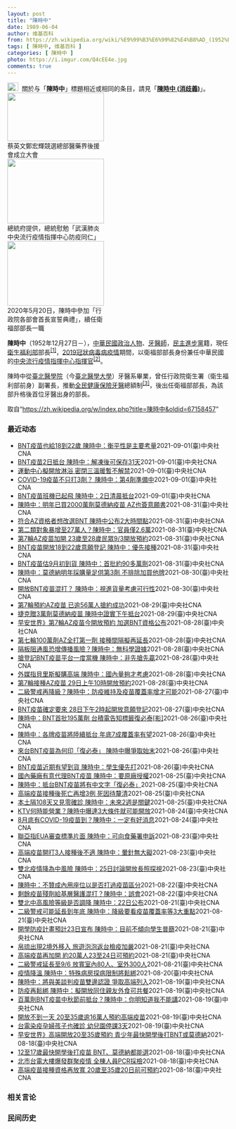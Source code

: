 ```yaml
---
layout: post
title: "陳時中"
date: 1989-06-04
author: 维基百科
from: https://zh.wikipedia.org/wiki/%E9%99%B3%E6%99%82%E4%B8%AD_(1952%E5%B9%B4)
tags: [ 陳時中, 维基百科 ]
categories: [ 陳時中 ]
photo: https://i.imgur.com/Q4cEE4e.jpg
comments: true
---
```

<div class="mw-parser-output"><div id="noteTA-54dafe5e" class="noteTA"><div class="noteTA-group"><div data-noteta-group-source="module" data-noteta-group="Medicine"></div></div></div>
<div role="note" class="hatnote navigation-not-searchable"><a href="/wiki/Wikipedia:%E6%B6%88%E6%AD%A7%E4%B9%89" title="Wikipedia:消歧义"><img alt="Disambig gray.svg" src="//upload.wikimedia.org/wikipedia/commons/thumb/5/5f/Disambig_gray.svg/25px-Disambig_gray.svg.png" decoding="async" width="25" height="19" srcset="//upload.wikimedia.org/wikipedia/commons/thumb/5/5f/Disambig_gray.svg/38px-Disambig_gray.svg.png 1.5x, //upload.wikimedia.org/wikipedia/commons/thumb/5/5f/Disambig_gray.svg/50px-Disambig_gray.svg.png 2x" data-file-width="220" data-file-height="168"></a><style data-mw-deduplicate="TemplateStyles:r67269465">.mw-parser-output .ifmobile>.mobile:nth-child(2n){display:none}</style><span class="ifmobile"><span class="nomobile">&nbsp;&nbsp;</span><span class="mobile"></span></span>關於与「<b>陳時中</b>」標題相近或相同的条目，請見「<b><a href="/wiki/%E9%99%B3%E6%99%82%E4%B8%AD_(%E6%B6%88%E6%AD%A7%E7%BE%A9)" class="mw-disambig" title="陳時中 (消歧義)">陳時中 (消歧義)</a></b>」。</div>

<div class="thumb tright"><div class="thumbinner" style="width:222px;"><a href="/wiki/File:%E9%84%AD%E5%AE%8F%E8%BC%9D%E8%88%87%E9%86%AB%E6%94%BF%E4%BA%BA%E5%A3%AB%E5%90%88%E7%85%A7.jpg" class="image"><img alt="" src="//upload.wikimedia.org/wikipedia/commons/thumb/e/e0/%E9%84%AD%E5%AE%8F%E8%BC%9D%E8%88%87%E9%86%AB%E6%94%BF%E4%BA%BA%E5%A3%AB%E5%90%88%E7%85%A7.jpg/220px-%E9%84%AD%E5%AE%8F%E8%BC%9D%E8%88%87%E9%86%AB%E6%94%BF%E4%BA%BA%E5%A3%AB%E5%90%88%E7%85%A7.jpg" decoding="async" width="220" height="110" class="thumbimage" srcset="//upload.wikimedia.org/wikipedia/commons/thumb/e/e0/%E9%84%AD%E5%AE%8F%E8%BC%9D%E8%88%87%E9%86%AB%E6%94%BF%E4%BA%BA%E5%A3%AB%E5%90%88%E7%85%A7.jpg/330px-%E9%84%AD%E5%AE%8F%E8%BC%9D%E8%88%87%E9%86%AB%E6%94%BF%E4%BA%BA%E5%A3%AB%E5%90%88%E7%85%A7.jpg 1.5x, //upload.wikimedia.org/wikipedia/commons/thumb/e/e0/%E9%84%AD%E5%AE%8F%E8%BC%9D%E8%88%87%E9%86%AB%E6%94%BF%E4%BA%BA%E5%A3%AB%E5%90%88%E7%85%A7.jpg/440px-%E9%84%AD%E5%AE%8F%E8%BC%9D%E8%88%87%E9%86%AB%E6%94%BF%E4%BA%BA%E5%A3%AB%E5%90%88%E7%85%A7.jpg 2x" data-file-width="4160" data-file-height="2080"></a>  <div class="thumbcaption"><div class="magnify"><a href="/wiki/File:%E9%84%AD%E5%AE%8F%E8%BC%9D%E8%88%87%E9%86%AB%E6%94%BF%E4%BA%BA%E5%A3%AB%E5%90%88%E7%85%A7.jpg" class="internal" title="放大"></a></div>蔡英文鄭宏輝競選總部醫藥界後援會成立大會</div></div></div>
<div class="thumb tright"><div class="thumbinner" style="width:222px;"><a href="/wiki/File:02.07_%E7%B8%BD%E7%B5%B1%E6%85%B0%E5%8B%89%E3%80%8C%E5%9A%B4%E9%87%8D%E7%89%B9%E6%AE%8A%E5%82%B3%E6%9F%93%E6%80%A7%E8%82%BA%E7%82%8E%E4%B8%AD%E5%A4%AE%E6%B5%81%E8%A1%8C%E7%96%AB%E6%83%85%E6%8C%87%E6%8F%AE%E4%B8%AD%E5%BF%83%E9%98%B2%E7%96%AB%E5%90%8C%E4%BB%81%E3%80%8D_(49500116692).jpg" class="image"><img alt="" src="//upload.wikimedia.org/wikipedia/commons/thumb/9/95/02.07_%E7%B8%BD%E7%B5%B1%E6%85%B0%E5%8B%89%E3%80%8C%E5%9A%B4%E9%87%8D%E7%89%B9%E6%AE%8A%E5%82%B3%E6%9F%93%E6%80%A7%E8%82%BA%E7%82%8E%E4%B8%AD%E5%A4%AE%E6%B5%81%E8%A1%8C%E7%96%AB%E6%83%85%E6%8C%87%E6%8F%AE%E4%B8%AD%E5%BF%83%E9%98%B2%E7%96%AB%E5%90%8C%E4%BB%81%E3%80%8D_%2849500116692%29.jpg/220px-02.07_%E7%B8%BD%E7%B5%B1%E6%85%B0%E5%8B%89%E3%80%8C%E5%9A%B4%E9%87%8D%E7%89%B9%E6%AE%8A%E5%82%B3%E6%9F%93%E6%80%A7%E8%82%BA%E7%82%8E%E4%B8%AD%E5%A4%AE%E6%B5%81%E8%A1%8C%E7%96%AB%E6%83%85%E6%8C%87%E6%8F%AE%E4%B8%AD%E5%BF%83%E9%98%B2%E7%96%AB%E5%90%8C%E4%BB%81%E3%80%8D_%2849500116692%29.jpg" decoding="async" width="220" height="147" class="thumbimage" srcset="//upload.wikimedia.org/wikipedia/commons/thumb/9/95/02.07_%E7%B8%BD%E7%B5%B1%E6%85%B0%E5%8B%89%E3%80%8C%E5%9A%B4%E9%87%8D%E7%89%B9%E6%AE%8A%E5%82%B3%E6%9F%93%E6%80%A7%E8%82%BA%E7%82%8E%E4%B8%AD%E5%A4%AE%E6%B5%81%E8%A1%8C%E7%96%AB%E6%83%85%E6%8C%87%E6%8F%AE%E4%B8%AD%E5%BF%83%E9%98%B2%E7%96%AB%E5%90%8C%E4%BB%81%E3%80%8D_%2849500116692%29.jpg/330px-02.07_%E7%B8%BD%E7%B5%B1%E6%85%B0%E5%8B%89%E3%80%8C%E5%9A%B4%E9%87%8D%E7%89%B9%E6%AE%8A%E5%82%B3%E6%9F%93%E6%80%A7%E8%82%BA%E7%82%8E%E4%B8%AD%E5%A4%AE%E6%B5%81%E8%A1%8C%E7%96%AB%E6%83%85%E6%8C%87%E6%8F%AE%E4%B8%AD%E5%BF%83%E9%98%B2%E7%96%AB%E5%90%8C%E4%BB%81%E3%80%8D_%2849500116692%29.jpg 1.5x, //upload.wikimedia.org/wikipedia/commons/thumb/9/95/02.07_%E7%B8%BD%E7%B5%B1%E6%85%B0%E5%8B%89%E3%80%8C%E5%9A%B4%E9%87%8D%E7%89%B9%E6%AE%8A%E5%82%B3%E6%9F%93%E6%80%A7%E8%82%BA%E7%82%8E%E4%B8%AD%E5%A4%AE%E6%B5%81%E8%A1%8C%E7%96%AB%E6%83%85%E6%8C%87%E6%8F%AE%E4%B8%AD%E5%BF%83%E9%98%B2%E7%96%AB%E5%90%8C%E4%BB%81%E3%80%8D_%2849500116692%29.jpg/440px-02.07_%E7%B8%BD%E7%B5%B1%E6%85%B0%E5%8B%89%E3%80%8C%E5%9A%B4%E9%87%8D%E7%89%B9%E6%AE%8A%E5%82%B3%E6%9F%93%E6%80%A7%E8%82%BA%E7%82%8E%E4%B8%AD%E5%A4%AE%E6%B5%81%E8%A1%8C%E7%96%AB%E6%83%85%E6%8C%87%E6%8F%AE%E4%B8%AD%E5%BF%83%E9%98%B2%E7%96%AB%E5%90%8C%E4%BB%81%E3%80%8D_%2849500116692%29.jpg 2x" data-file-width="2048" data-file-height="1365"></a>  <div class="thumbcaption"><div class="magnify"><a href="/wiki/File:02.07_%E7%B8%BD%E7%B5%B1%E6%85%B0%E5%8B%89%E3%80%8C%E5%9A%B4%E9%87%8D%E7%89%B9%E6%AE%8A%E5%82%B3%E6%9F%93%E6%80%A7%E8%82%BA%E7%82%8E%E4%B8%AD%E5%A4%AE%E6%B5%81%E8%A1%8C%E7%96%AB%E6%83%85%E6%8C%87%E6%8F%AE%E4%B8%AD%E5%BF%83%E9%98%B2%E7%96%AB%E5%90%8C%E4%BB%81%E3%80%8D_(49500116692).jpg" class="internal" title="放大"></a></div>總統府提供，總統慰勉「武漢肺炎中央流行疫情指揮中心防疫同仁」</div></div></div>
<div class="thumb tright"><div class="thumbinner" style="width:222px;"><a href="/wiki/File:05.20_%E7%B8%BD%E7%B5%B1%E4%B8%BB%E6%8C%81%E3%80%8C%E8%A1%8C%E6%94%BF%E9%99%A2%E5%89%AF%E9%99%A2%E9%95%B7%E6%9A%A8%E5%90%84%E9%83%A8%E6%9C%83%E9%A6%96%E9%95%B7%E5%AE%A3%E8%AA%93%E5%85%B8%E7%A6%AE%E3%80%8D-%E9%99%B3%E6%99%82%E4%B8%AD.jpg" class="image"><img alt="" src="//upload.wikimedia.org/wikipedia/commons/thumb/a/aa/05.20_%E7%B8%BD%E7%B5%B1%E4%B8%BB%E6%8C%81%E3%80%8C%E8%A1%8C%E6%94%BF%E9%99%A2%E5%89%AF%E9%99%A2%E9%95%B7%E6%9A%A8%E5%90%84%E9%83%A8%E6%9C%83%E9%A6%96%E9%95%B7%E5%AE%A3%E8%AA%93%E5%85%B8%E7%A6%AE%E3%80%8D-%E9%99%B3%E6%99%82%E4%B8%AD.jpg/220px-05.20_%E7%B8%BD%E7%B5%B1%E4%B8%BB%E6%8C%81%E3%80%8C%E8%A1%8C%E6%94%BF%E9%99%A2%E5%89%AF%E9%99%A2%E9%95%B7%E6%9A%A8%E5%90%84%E9%83%A8%E6%9C%83%E9%A6%96%E9%95%B7%E5%AE%A3%E8%AA%93%E5%85%B8%E7%A6%AE%E3%80%8D-%E9%99%B3%E6%99%82%E4%B8%AD.jpg" decoding="async" width="220" height="147" class="thumbimage" srcset="//upload.wikimedia.org/wikipedia/commons/thumb/a/aa/05.20_%E7%B8%BD%E7%B5%B1%E4%B8%BB%E6%8C%81%E3%80%8C%E8%A1%8C%E6%94%BF%E9%99%A2%E5%89%AF%E9%99%A2%E9%95%B7%E6%9A%A8%E5%90%84%E9%83%A8%E6%9C%83%E9%A6%96%E9%95%B7%E5%AE%A3%E8%AA%93%E5%85%B8%E7%A6%AE%E3%80%8D-%E9%99%B3%E6%99%82%E4%B8%AD.jpg/330px-05.20_%E7%B8%BD%E7%B5%B1%E4%B8%BB%E6%8C%81%E3%80%8C%E8%A1%8C%E6%94%BF%E9%99%A2%E5%89%AF%E9%99%A2%E9%95%B7%E6%9A%A8%E5%90%84%E9%83%A8%E6%9C%83%E9%A6%96%E9%95%B7%E5%AE%A3%E8%AA%93%E5%85%B8%E7%A6%AE%E3%80%8D-%E9%99%B3%E6%99%82%E4%B8%AD.jpg 1.5x, //upload.wikimedia.org/wikipedia/commons/thumb/a/aa/05.20_%E7%B8%BD%E7%B5%B1%E4%B8%BB%E6%8C%81%E3%80%8C%E8%A1%8C%E6%94%BF%E9%99%A2%E5%89%AF%E9%99%A2%E9%95%B7%E6%9A%A8%E5%90%84%E9%83%A8%E6%9C%83%E9%A6%96%E9%95%B7%E5%AE%A3%E8%AA%93%E5%85%B8%E7%A6%AE%E3%80%8D-%E9%99%B3%E6%99%82%E4%B8%AD.jpg/440px-05.20_%E7%B8%BD%E7%B5%B1%E4%B8%BB%E6%8C%81%E3%80%8C%E8%A1%8C%E6%94%BF%E9%99%A2%E5%89%AF%E9%99%A2%E9%95%B7%E6%9A%A8%E5%90%84%E9%83%A8%E6%9C%83%E9%A6%96%E9%95%B7%E5%AE%A3%E8%AA%93%E5%85%B8%E7%A6%AE%E3%80%8D-%E9%99%B3%E6%99%82%E4%B8%AD.jpg 2x" data-file-width="2508" data-file-height="1672"></a>  <div class="thumbcaption"><div class="magnify"><a href="/wiki/File:05.20_%E7%B8%BD%E7%B5%B1%E4%B8%BB%E6%8C%81%E3%80%8C%E8%A1%8C%E6%94%BF%E9%99%A2%E5%89%AF%E9%99%A2%E9%95%B7%E6%9A%A8%E5%90%84%E9%83%A8%E6%9C%83%E9%A6%96%E9%95%B7%E5%AE%A3%E8%AA%93%E5%85%B8%E7%A6%AE%E3%80%8D-%E9%99%B3%E6%99%82%E4%B8%AD.jpg" class="internal" title="放大"></a></div>2020年5月20日，陳時中參加「行政院各部會首長宣誓典禮」，續任衛福部部長一職</div></div></div>
<p><b>陳時中</b>（1952年12月27日<span class="useeditintro" title="Template:BLP editintro">－</span>），<a href="/wiki/%E4%B8%AD%E8%8F%AF%E6%B0%91%E5%9C%8B" title="中華民國">中華民國</a><a href="/wiki/%E6%94%BF%E6%B2%BB%E4%BA%BA%E7%89%A9" title="政治人物">政治人物</a>、<a href="/wiki/%E7%89%99%E9%86%AB%E5%B8%AB" class="mw-redirect" title="牙醫師">牙醫師</a>，<a href="/wiki/%E6%B0%91%E4%B8%BB%E9%80%B2%E6%AD%A5%E9%BB%A8" title="民主進步黨">民主進步黨</a>籍，現任<a href="/wiki/%E4%B8%AD%E8%8F%AF%E6%B0%91%E5%9C%8B%E8%A1%9B%E7%94%9F%E7%A6%8F%E5%88%A9%E9%83%A8" title="中華民國衛生福利部">衛生福利部</a>部長<sup id="cite_ref-1" class="reference"><a href="#cite_note-1">[1]</a></sup>，<a href="/wiki/2019%E5%86%A0%E7%8B%80%E7%97%85%E6%AF%92%E7%97%85%E8%87%BA%E7%81%A3%E7%96%AB%E6%83%85" title="2019冠狀病毒病臺灣疫情">2019冠狀病毒病疫情</a>期間，以衛福部部長身份兼任中華民國的<a href="/wiki/%E5%9C%8B%E5%AE%B6%E8%A1%9B%E7%94%9F%E6%8C%87%E6%8F%AE%E4%B8%AD%E5%BF%83%E4%B8%AD%E5%A4%AE%E6%B5%81%E8%A1%8C%E7%96%AB%E6%83%85%E6%8C%87%E6%8F%AE%E4%B8%AD%E5%BF%83" title="國家衛生指揮中心中央流行疫情指揮中心">中央流行疫情指揮中心</a><a href="/wiki/%E6%8C%87%E6%8F%AE%E5%AE%98" title="指揮官">指揮官</a><sup id="cite_ref-2" class="reference"><a href="#cite_note-2">[2]</a></sup>。
</p><p>陳時中從<a href="/wiki/%E8%87%BA%E5%8C%97%E9%86%AB%E5%AD%B8%E9%99%A2" class="mw-redirect" title="臺北醫學院">臺北醫學院</a>（今<a href="/wiki/%E8%87%BA%E5%8C%97%E9%86%AB%E5%AD%B8%E5%A4%A7%E5%AD%B8" title="臺北醫學大學">臺北醫學大學</a>）牙醫系畢業，曾任行政院衛生署（衛生福利部前身）副署長，推動<a href="/wiki/%E5%85%A8%E6%B0%91%E5%81%A5%E5%BA%B7%E4%BF%9D%E9%9A%AA" title="全民健康保險">全民健康保險</a><a href="/wiki/%E7%89%99%E9%86%AB" title="牙醫">牙醫</a>總額制<sup id="cite_ref-3" class="reference"><a href="#cite_note-3">[3]</a></sup>，後出任衛福部部長，為該部升格後首位牙醫出身的部長。
</p>
</div><noscript><img src="//zh.wikipedia.org/wiki/Special:CentralAutoLogin/start?type=1x1" alt="" title="" width="1" height="1" style="border: none; position: absolute;"></noscript>
<div class="printfooter">取自“<a dir="ltr" href="https://zh.wikipedia.org/w/index.php?title=陳時中&amp;oldid=67158457">https://zh.wikipedia.org/w/index.php?title=陳時中&amp;oldid=67158457</a>”</div><div id="recent-news"><h3>最近动态</h3><ul><li><a href="https://nodebe4.github.io/waimei/2021-09-01/BNT%E7%96%AB%E8%8B%97%E4%B9%9F%E7%B5%A618%E5%88%B022%E6%AD%B2-%E9%99%B3%E6%99%82%E4%B8%AD-%E8%A1%A1%E5%B9%B3%E6%80%A7%E6%98%AF%E4%B8%BB%E8%A6%81%E8%80%83%E9%87%8F" title="BNT疫苗也給18到22歲 陳時中：衡平性是主要考量—— （中央社記者張茗喧、江慧珺台北1日電）BNT疫苗抵台後，除12到17歲學生族群，指揮中心也將優先開放18到22歲接種，引來不滿。指揮官陳...">BNT疫苗也給18到22歲 陳時中：衡平性是主要考量</a><time>2021-09-01</time><a class="tag">(臺)中央社CNA</a></li>
<li><a href="https://nodebe4.github.io/waimei/2021-09-01/BNT%E7%96%AB%E8%8B%972%E6%97%A5%E6%8A%B5%E5%8F%B0-%E9%99%B3%E6%99%82%E4%B8%AD-%E8%A7%A3%E5%87%8D%E5%BE%8C%E5%8F%AF%E4%BF%9D%E5%AD%9831%E5%A4%A9" title="BNT疫苗2日抵台 陳時中：解凍後可保存31天—— 輝瑞BNT疫苗2日清晨抵台，指揮中心指揮官陳時中表示，BNT疫苗有別先前解凍後只能保存5天，已有研究證實可在攝氏2度至8度低溫保存31天，將有...">BNT疫苗2日抵台 陳時中：解凍後可保存31天</a><time>2021-09-01</time><a class="tag">(臺)中央社CNA</a></li>
<li><a href="https://nodebe4.github.io/waimei/2021-09-01/%E9%81%8B%E5%8B%95%E4%B8%AD%E5%BF%83%E6%93%AC%E9%96%8B%E6%94%BE%E6%B7%8B%E6%B5%B4-%E5%AF%86%E9%96%89%E4%B8%89%E6%BA%AB%E6%9A%96%E6%9A%AB%E4%B8%8D%E8%A7%A3%E7%A6%81" title="運動中心擬開放淋浴 密閉三溫暖暫不解禁—— 防疫措施擬再鬆綁，指揮中心指揮官陳時中1日表示，已開會討論，研議開放運動中心淋浴、沐浴，但必須依照指引來做。圖為台北南港運動中心游泳池附設淋浴間。（中...">運動中心擬開放淋浴 密閉三溫暖暫不解禁</a><time>2021-09-01</time><a class="tag">(臺)中央社CNA</a></li>
<li><a href="https://nodebe4.github.io/waimei/2021-09-01/COVID-19%E7%96%AB%E8%8B%97%E4%B8%8D%E5%8F%AA%E6%89%933%E5%8A%91-%E9%99%B3%E6%99%82%E4%B8%AD-%E7%AC%AC4%E5%8A%91%E6%BA%96%E5%82%99%E4%B8%AD" title="COVID-19疫苗不只打3劑？ 陳時中：第4劑準備中—— （中央社記者張茗喧、江慧珺台北1日電）全球因應Delta變異株疫情，已有許多國家紛紛追加接種第3劑疫苗。指揮中心指揮官陳時中今天表示，...">COVID-19疫苗不只打3劑？ 陳時中：第4劑準備中</a><time>2021-09-01</time><a class="tag">(臺)中央社CNA</a></li>
<li><a href="https://nodebe4.github.io/waimei/2021-09-01/BNT%E7%96%AB%E8%8B%97%E7%8F%AD%E6%A9%9F%E5%B7%B2%E8%B5%B7%E9%A3%9B-%E9%99%B3%E6%99%82%E4%B8%AD-2%E6%97%A5%E6%B8%85%E6%99%A8%E6%8A%B5%E5%8F%B0" title="BNT疫苗班機已起飛 陳時中：2日清晨抵台—— 指揮中心指揮官陳時中證實，載送BNT疫苗的班機已起飛，預計2日清晨抵台。（圖取自Pixabay圖庫） （中央社記者張茗喧、江慧珺台北1日電）指揮中...">BNT疫苗班機已起飛 陳時中：2日清晨抵台</a><time>2021-09-01</time><a class="tag">(臺)中央社CNA</a></li>
<li><a href="https://nodebe4.github.io/waimei/2021-08-31/%E9%99%B3%E6%99%82%E4%B8%AD-%E6%98%8E%E5%B9%B4%E5%B7%B2%E8%B2%B72000%E8%90%AC%E5%8A%91%E8%8E%AB%E5%BE%B7%E7%B4%8D%E7%96%AB%E8%8B%97-AZ%E4%B9%9F%E7%B0%BD%E6%84%8F%E9%A1%98%E6%9B%B8" title="陳時中：明年已買2000萬劑莫德納疫苗 AZ也簽意願書—— 明年COVID-19疫苗採購受關注，指揮中心指揮官陳時中31日表示，已買2000萬劑莫德納疫苗，AZ疫苗也簽了採購意願書，並考慮BNT...">陳時中：明年已買2000萬劑莫德納疫苗 AZ也簽意願書</a><time>2021-08-31</time><a class="tag">(臺)中央社CNA</a></li>
<li><a href="https://nodebe4.github.io/waimei/2021-08-31/%E7%AC%A6%E5%90%88AZ%E8%B3%87%E6%A0%BC%E8%80%85%E6%83%B3%E6%94%B9%E9%81%B8BNT-%E9%99%B3%E6%99%82%E4%B8%AD%E5%85%AC%E5%B8%832%E5%A4%A7%E6%99%82%E9%96%93%E9%BB%9E" title="符合AZ資格者想改選BNT 陳時中公布2大時間點—— （指揮中心提供） （中央社記者張茗喧、陳婕翎、江慧珺台北31日電）中央流行疫情指揮中心指揮官陳時中今天表示，符合AZ疫苗接種資格者若想改選B...">符合AZ資格者想改選BNT 陳時中公布2大時間點</a><time>2021-08-31</time><a class="tag">(臺)中央社CNA</a></li>
<li><a href="https://nodebe4.github.io/waimei/2021-08-31/%E7%AC%AC%E4%BA%8C%E9%A1%9E%E5%B0%8D%E8%B1%A1%E6%9A%B4%E5%A2%9E%E8%87%B327%E8%90%AC%E4%BA%BA-%E9%99%B3%E6%99%82%E4%B8%AD-%E5%AE%98%E5%93%A1%E5%83%852.6%E8%90%AC" title="第二類對象暴增至27萬人？陳時中：官員僅2.6萬—— 指揮中心指揮官陳時中31日說，第二類對象多為警消、防疫人員，民眾最有疑慮的中央及地方官員僅約2.6萬人。（指揮中心提供） （中央社記者張茗喧...">第二類對象暴增至27萬人？陳時中：官員僅2.6萬</a><time>2021-08-31</time><a class="tag">(臺)中央社CNA</a></li>
<li><a href="https://nodebe4.github.io/waimei/2021-08-31/%E7%AC%AC7%E8%BC%AAAZ%E7%96%AB%E8%8B%97%E5%8A%A0%E9%96%8B-23%E6%AD%B2%E8%87%B328%E6%AD%B2%E6%B0%91%E7%9C%BE9-3%E9%96%8B%E6%94%BE%E9%A0%90%E7%B4%84" title="第7輪AZ疫苗加開 23歲至28歲民眾9/3開放預約—— 指揮官陳時中31日表示，9月3日起將加開第7輪AZ疫苗預約對象。（中央社檔案照片） （中央社記者陳婕翎、張茗喧、江慧珺台北31日電）中央...">第7輪AZ疫苗加開 23歲至28歲民眾9/3開放預約</a><time>2021-08-31</time><a class="tag">(臺)中央社CNA</a></li>
<li><a href="https://nodebe4.github.io/waimei/2021-08-31/BNT%E7%96%AB%E8%8B%97%E9%96%8B%E6%94%BE18%E5%88%B022%E6%AD%B2%E6%84%8F%E9%A1%98%E7%99%BB%E8%A8%98-%E9%99%B3%E6%99%82%E4%B8%AD-%E5%84%AA%E5%85%88%E6%8E%A5%E7%A8%AE" title="BNT疫苗開放18到22歲意願登記 陳時中：優先接種—— 疫情指揮中心31日宣布，開放18到22歲可優先接種BNT疫苗。（圖取自Pixabay圖庫） （中央社記者張茗喧、陳婕翎、江慧珺台北31日...">BNT疫苗開放18到22歲意願登記 陳時中：優先接種</a><time>2021-08-31</time><a class="tag">(臺)中央社CNA</a></li>
<li><a href="https://nodebe4.github.io/waimei/2021-08-31/BNT%E7%96%AB%E8%8B%97%E4%BC%B09%E6%9C%88%E5%88%9D%E5%88%B0%E8%B2%A8-%E9%99%B3%E6%99%82%E4%B8%AD-%E9%A6%96%E6%89%B9%E7%B4%8490%E5%A4%9A%E8%90%AC%E5%8A%91" title="BNT疫苗估9月初到貨 陳時中：首批約90多萬劑—— （中央社記者張茗喧、陳婕翎、江慧珺台北31日電）媒體報導指出，首批BNT疫苗將於9月1日抵台。指揮中心指揮官陳時中今天表示，時間真的沒辦法掌...">BNT疫苗估9月初到貨  陳時中：首批約90多萬劑</a><time>2021-08-31</time><a class="tag">(臺)中央社CNA</a></li>
<li><a href="https://nodebe4.github.io/waimei/2021-08-30/%E9%99%B3%E6%99%82%E4%B8%AD-%E8%8E%AB%E5%BE%B7%E7%B4%8D%E6%98%8E%E5%B9%B4%E6%8E%A1%E8%B3%BC%E9%87%8F%E8%B6%B3%E4%BE%9B%E7%AC%AC3%E5%8A%91-%E4%B8%8D%E6%8E%92%E9%99%A4%E5%8A%A0%E8%B2%B7%E4%BB%96%E7%89%8C" title="陳時中：莫德納明年採購量足供第3劑 不排除加買他牌—— 指揮中心指揮官陳時中30日表示，明年採購2000萬劑莫德納疫苗足夠第3劑接種，也不排除採購不同廠牌疫苗分散風險。圖為台灣自購莫德納疫苗8月...">陳時中：莫德納明年採購量足供第3劑 不排除加買他牌</a><time>2021-08-30</time><a class="tag">(臺)中央社CNA</a></li>
<li><a href="https://nodebe4.github.io/waimei/2021-08-30/%E9%96%8B%E6%94%BEBNT%E7%96%AB%E8%8B%97%E6%B7%B7%E6%89%93-%E9%99%B3%E6%99%82%E4%B8%AD-%E8%A6%96%E9%80%B2%E8%B2%A8%E9%87%8F%E8%80%83%E6%85%AE%E5%8F%AF%E8%A1%8C%E6%80%A7" title="開放BNT疫苗混打？ 陳時中：視進貨量考慮可行性—— （中央社記者陳婕翎、江慧珺台北30日電）COVID-19公費疫苗預約平台開放登記BNT疫苗施打意願，不少民眾關注混打可能性，指揮中心指揮官陳...">開放BNT疫苗混打？ 陳時中：視進貨量考慮可行性</a><time>2021-08-30</time><a class="tag">(臺)中央社CNA</a></li>
<li><a href="https://nodebe4.github.io/waimei/2021-08-29/%E7%AC%AC7%E8%BC%AA%E9%A0%90%E7%B4%84AZ%E7%96%AB%E8%8B%97-%E5%B7%B2%E9%80%BE56%E8%90%AC%E4%BA%BA%E6%90%B6%E7%B4%84%E6%88%90%E5%8A%9F" title="第7輪預約AZ疫苗 已逾56萬人搶約成功—— （中央社記者陳婕翎、江慧珺台北29日電）第7輪AZ疫苗今天上午開放預約，指揮中心指揮官陳時中表示，截至下午1時，符合預約資格的100萬1693人之中...">第7輪預約AZ疫苗  已逾56萬人搶約成功</a><time>2021-08-29</time><a class="tag">(臺)中央社CNA</a></li>
<li><a href="https://nodebe4.github.io/waimei/2021-08-29/%E6%8D%B7%E5%85%8B%E8%B4%883%E8%90%AC%E5%8A%91%E8%8E%AB%E5%BE%B7%E7%B4%8D%E7%96%AB%E8%8B%97-%E9%99%B3%E6%99%82%E4%B8%AD%E8%AD%89%E5%AF%A6%E4%B8%8B%E5%8D%88%E6%8A%B5%E5%8F%B0" title="捷克贈3萬劑莫德納疫苗 陳時中證實下午抵台—— 指揮官陳時中29日說，捷克政府捐贈的3萬劑莫德納疫苗預定29日下午抵台。（指揮中心提供） （中央社記者陳婕翎、江慧珺台北29日電）中央流行疫情指揮...">捷克贈3萬劑莫德納疫苗 陳時中證實下午抵台</a><time>2021-08-29</time><a class="tag">(臺)中央社CNA</a></li>
<li><a href="https://nodebe4.github.io/waimei/2021-08-28/%E6%97%A9%E5%AE%89%E4%B8%96%E7%95%8C-%E7%AC%AC7%E8%BC%AAAZ%E7%96%AB%E8%8B%97%E4%BB%8A%E9%96%8B%E6%94%BE%E9%A0%90%E7%B4%84-%E5%8A%A0%E9%81%B8BNT%E8%B3%87%E6%A0%BC%E5%85%AC%E5%B8%83" title="早安世界》第7輪AZ疫苗今開放預約 加選BNT資格公布—— 疫情指揮官陳時中宣布，國人最新一輪施打AZ疫苗從29日上午10時開放預約。（中央社檔案照片） 今晨最新 颶風艾達逼近美國南岸 紐奧良展...">早安世界》第7輪AZ疫苗今開放預約 加選BNT資格公布</a><time>2021-08-28</time><a class="tag">(臺)中央社CNA</a></li>
<li><a href="https://nodebe4.github.io/waimei/2021-08-28/%E7%AC%AC%E4%B8%83%E8%BC%AA100%E8%90%AC%E5%8A%91AZ%E5%85%A8%E6%89%93%E7%AC%AC%E4%B8%80%E5%8A%91-%E6%8E%A5%E7%A8%AE%E9%96%93%E9%9A%94%E6%93%AC%E5%86%8D%E5%BB%B6%E9%95%B7" title="第七輪100萬劑AZ全打第一劑 接種間隔擬再延長—— （中央社記者張茗喧、陳婕翎台北28日電）指揮中心指揮官陳時中今天表示，第七輪的100萬劑AZ疫苗將全數提供第一劑接種，以兼顧公平與疫苗涵蓋率...">第七輪100萬劑AZ全打第一劑  接種間隔擬再延長</a><time>2021-08-28</time><a class="tag">(臺)中央社CNA</a></li>
<li><a href="https://nodebe4.github.io/waimei/2021-08-28/%E9%9A%94%E6%9D%BF%E9%98%BB%E9%80%9A%E9%A2%A8%E6%81%90%E5%A2%9E%E5%82%B3%E6%92%AD%E9%A2%A8%E9%9A%AA-%E9%99%B3%E6%99%82%E4%B8%AD-%E7%84%A1%E7%A7%91%E5%AD%B8%E8%AD%89%E6%93%9A" title="隔板阻通風恐增傳播風險？陳時中：無科學證據—— 中山大學團隊一篇研究指出，隔板恐妨礙氣流流通，增加COVID-19氣膠傳播風險。指揮中心指揮官陳時中說，該研究僅討論此事，並未提出科學證據。圖為百...">隔板阻通風恐增傳播風險？陳時中：無科學證據</a><time>2021-08-28</time><a class="tag">(臺)中央社CNA</a></li>
<li><a href="https://nodebe4.github.io/waimei/2021-08-28/%E6%90%B6%E7%99%BB%E8%A8%98BNT%E7%96%AB%E8%8B%97%E5%B9%B3%E5%8F%B0%E4%B8%80%E5%BA%A6%E7%95%B6%E6%A9%9F-%E9%99%B3%E6%99%82%E4%B8%AD-%E9%9D%9E%E5%85%88%E6%90%B6%E5%85%88%E8%B4%8F" title="搶登記BNT疫苗平台一度當機 陳時中：非先搶先贏—— （中央社記者張茗喧、陳婕翎台北28日電）BNT疫苗今天下午2時開放登記意願，瞬間湧入大量流量導致平台當機。指揮中心指揮官陳時中說，「這和搶票...">搶登記BNT疫苗平台一度當機 陳時中：非先搶先贏</a><time>2021-08-28</time><a class="tag">(臺)中央社CNA</a></li>
<li><a href="https://nodebe4.github.io/waimei/2021-08-28/%E5%A4%96%E5%AA%92%E6%8C%87%E8%B2%9D%E9%87%8C%E6%96%AF%E6%93%AC%E8%B3%BC%E9%AB%98%E7%AB%AF-%E9%99%B3%E6%99%82%E4%B8%AD-%E5%9C%8B%E5%85%A7%E9%87%8F%E5%A4%A0%E6%89%8D%E8%80%83%E6%85%AE" title="外媒指貝里斯擬購高端 陳時中：國內量夠才考慮—— （中央社記者陳婕翎、張茗喧台北28日電）外媒報導，台灣的中美洲邦交國貝里斯已與台灣展開談判，盼能購入高端疫苗。指揮中心指揮官陳時中說，若台灣接種...">外媒指貝里斯擬購高端 陳時中：國內量夠才考慮</a><time>2021-08-28</time><a class="tag">(臺)中央社CNA</a></li>
<li><a href="https://nodebe4.github.io/waimei/2021-08-28/%E7%AC%AC7%E8%BC%AA%E6%8E%A5%E7%A8%AEAZ%E7%96%AB%E8%8B%97-29%E6%97%A5%E4%B8%8A%E5%8D%8810%E6%99%82%E9%96%8B%E6%94%BE%E9%A0%90%E7%B4%84" title="第7輪接種AZ疫苗 29日上午10時開放預約—— 指揮官陳時中宣布，第7期將提供接種AZ疫苗，29日上午10時開放預約。（中央社檔案照片） （中央社記者陳婕翎、張茗喧台北28日電）疫情指揮中心指...">第7輪接種AZ疫苗 29日上午10時開放預約</a><time>2021-08-28</time><a class="tag">(臺)中央社CNA</a></li>
<li><a href="https://nodebe4.github.io/waimei/2021-08-27/%E4%BA%8C%E7%B4%9A%E8%AD%A6%E6%88%92%E5%86%8D%E9%99%8D%E7%B4%9A-%E9%99%B3%E6%99%82%E4%B8%AD-%E9%98%B2%E7%96%AB%E7%B6%AD%E6%8C%81%E5%8F%8A%E7%96%AB%E8%8B%97%E8%A6%86%E8%93%8B%E7%8E%87%E5%A2%9E%E6%89%8D%E5%8F%AF%E8%83%BD" title="二級警戒再降級？陳時中：防疫維持及疫苗覆蓋率增才可能—— 因應COVID-19疫情，台大醫學院體育館接種站27日一早就湧入等候接種高端疫苗的人潮，民眾踴躍施打有望加速提升疫苗覆蓋率。中央社記者王...">二級警戒再降級？陳時中：防疫維持及疫苗覆蓋率增才可能</a><time>2021-08-27</time><a class="tag">(臺)中央社CNA</a></li>
<li><a href="https://nodebe4.github.io/waimei/2021-08-27/BNT%E7%96%AB%E8%8B%97%E7%A2%BA%E5%AE%9A%E8%A6%81%E4%BE%86-28%E6%97%A5%E4%B8%8B%E5%8D%882%E6%99%82%E8%B5%B7%E9%96%8B%E6%94%BE%E6%84%8F%E9%A1%98%E7%99%BB%E8%A8%98" title="BNT疫苗確定要來 28日下午2時起開放意願登記—— 疫情指揮中心指揮官陳時中證實，輝瑞BNT的COVID-19疫苗最快8月底到貨。（圖取自twitter.com/BioNTech_Group）...">BNT疫苗確定要來 28日下午2時起開放意願登記</a><time>2021-08-27</time><a class="tag">(臺)中央社CNA</a></li>
<li><a href="https://nodebe4.github.io/waimei/2021-08-26/%E9%99%B3%E6%99%82%E4%B8%AD-BNT%E9%A6%96%E6%89%B9195%E8%90%AC%E5%8A%91-%E5%8F%B0%E7%A9%8D%E9%9B%BB%E5%91%8A%E7%9F%A5%E6%A8%99%E7%B1%A4%E5%BE%A9%E5%BF%85%E6%B3%B0-%E5%BD%B1" title="陳時中：BNT首批195萬劑 台積電告知標籤復必泰[影]—— 疫情指揮中心指揮官陳時中27日透露，台積電告知BNT疫苗標籤有中文「復必泰」。（中新社）&nbsp; （中央社記者江慧珺台北27日電）指揮中心...">陳時中：BNT首批195萬劑 台積電告知標籤復必泰[影]</a><time>2021-08-26</time><a class="tag">(臺)中央社CNA</a></li>
<li><a href="https://nodebe4.github.io/waimei/2021-08-26/%E9%99%B3%E6%99%82%E4%B8%AD-%E5%90%84%E7%89%8C%E7%96%AB%E8%8B%97%E5%B0%87%E9%99%B8%E7%BA%8C%E6%8A%B5%E5%8F%B0-%E5%B9%B4%E5%BA%957%E6%88%90%E8%A6%86%E8%93%8B%E7%8E%87%E6%9C%89%E6%9C%9B" title="陳時中：各牌疫苗將陸續抵台 年底7成覆蓋率有望—— （中央社記者張茗喧、江慧珺台北26日電）中央流行疫情指揮中心指揮官陳時中今天表示，最近會有不同廠牌COVID-19（2019冠狀病毒疾病）疫苗...">陳時中：各牌疫苗將陸續抵台 年底7成覆蓋率有望</a><time>2021-08-26</time><a class="tag">(臺)中央社CNA</a></li>
<li><a href="https://nodebe4.github.io/waimei/2021-08-26/%E4%BE%86%E5%8F%B0BNT%E7%96%AB%E8%8B%97%E7%82%BA%E4%BD%95%E5%8D%B0-%E5%BE%A9%E5%BF%85%E6%B3%B0-%E9%99%B3%E6%99%82%E4%B8%AD%E6%9B%9D%E7%88%AD%E5%8F%96%E5%A7%8B%E6%9C%AB" title="來台BNT疫苗為何印「復必泰」 陳時中曝爭取始末—— （中央社記者張茗喧、江慧珺台北26日電）指揮中心指揮官陳時中今天證實，在各界努力下，爭取到一批原本是上海復星下訂、印有「復必泰」字樣的BNT...">來台BNT疫苗為何印「復必泰」 陳時中曝爭取始末</a><time>2021-08-26</time><a class="tag">(臺)中央社CNA</a></li>
<li><a href="https://nodebe4.github.io/waimei/2021-08-26/BNT%E7%96%AB%E8%8B%97%E8%BF%91%E6%9C%9F%E6%9C%89%E6%9C%9B%E5%88%B0%E8%B2%A8-%E9%99%B3%E6%99%82%E4%B8%AD-%E5%AD%B8%E7%94%9F%E5%84%AA%E5%85%88%E6%89%93" title="BNT疫苗近期有望到貨 陳時中：學生優先打—— 傳8月底將有約200萬劑BNT疫苗抵台。疫情指揮中心指揮官陳時中表示，將優先給學生使用。（中新社） （中央社記者張茗喧、江慧珺台北26日電）傳8月...">BNT疫苗近期有望到貨  陳時中：學生優先打</a><time>2021-08-26</time><a class="tag">(臺)中央社CNA</a></li>
<li><a href="https://nodebe4.github.io/waimei/2021-08-25/%E5%9C%8B%E5%85%A7%E8%97%A5%E5%BB%A0%E6%9C%89%E6%84%8F%E4%BB%A3%E7%90%86BNT%E7%96%AB%E8%8B%97-%E9%99%B3%E6%99%82%E4%B8%AD-%E8%A6%81%E5%8E%9F%E5%BB%A0%E6%8E%88%E6%AC%8A" title="國內藥廠有意代理BNT疫苗 陳時中：要原廠授權—— 國內有藥廠表態有意代理輝瑞/BNT疫苗。指揮官陳時中25日強調，要得到原廠授權代理，才能申請藥證。（圖取自twitter.com/BioNTe...">國內藥廠有意代理BNT疫苗 陳時中：要原廠授權</a><time>2021-08-25</time><a class="tag">(臺)中央社CNA</a></li>
<li><a href="https://nodebe4.github.io/waimei/2021-08-25/%E9%99%B3%E6%99%82%E4%B8%AD-%E6%8A%B5%E5%8F%B0BNT%E7%96%AB%E8%8B%97%E5%B0%87%E6%9C%89%E4%B8%AD%E6%96%87%E5%AD%97-%E5%BE%A9%E5%BF%85%E6%B3%B0" title="陳時中：抵台BNT疫苗將有中文字「復必泰」—— （中央社記者張茗喧、江慧珺台北25日電）傳150萬至200萬劑BNT疫苗最快8月底到貨，指揮中心指揮官陳時中今天表示，確切到貨時程他也無法掌握，但...">陳時中：抵台BNT疫苗將有中文字「復必泰」</a><time>2021-08-25</time><a class="tag">(臺)中央社CNA</a></li>
<li><a href="https://nodebe4.github.io/waimei/2021-08-25/%E9%AB%98%E7%AB%AF%E7%96%AB%E8%8B%97%E6%8E%A5%E7%A8%AE%E5%BE%8C%E6%AD%BB%E4%BA%A1%E5%86%8D%E5%A2%9E3%E4%BE%8B-%E6%AD%BB%E5%9B%A0%E5%BE%85%E9%87%90%E6%B8%85" title="高端疫苗接種後死亡再增3例 死因待釐清—— 指揮中心指揮官陳時中25日表示，截至中午再增3例與接種高端疫苗後有時序相關的死亡案件。圖為高端疫苗針劑。（中央社檔案照片） （中央社記者張茗喧、江慧珺...">高端疫苗接種後死亡再增3例 死因待釐清</a><time>2021-08-25</time><a class="tag">(臺)中央社CNA</a></li>
<li><a href="https://nodebe4.github.io/waimei/2021-08-25/%E6%9C%AC%E5%9C%9F%E9%9A%94108%E5%A4%A9%E5%8F%88%E8%A6%8B%E9%9B%B6%E7%A2%BA%E8%A8%BA-%E9%99%B3%E6%99%82%E4%B8%AD-%E6%9C%AA%E4%BE%862%E9%80%B1%E6%98%AF%E9%97%9C%E9%8D%B5" title="本土隔108天又見零確診 陳時中：未來2週是關鍵—— 國內25日無新增本土確診個案。指揮官陳時中表示，未來2週是重要的觀察期，希望各界不要鬆懈。圖為清潔人員為台北捷運的車廂消毒。中央社記者王飛華...">本土隔108天又見零確診 陳時中：未來2週是關鍵</a><time>2021-08-25</time><a class="tag">(臺)中央社CNA</a></li>
<li><a href="https://nodebe4.github.io/waimei/2021-08-24/KTV%E4%BD%95%E6%99%82%E8%83%BD%E7%87%9F%E6%A5%AD-%E9%99%B3%E6%99%82%E4%B8%AD%E6%9B%9D%E9%81%943%E5%A4%A7%E6%A2%9D%E4%BB%B6%E5%B0%B1%E5%8F%AF%E8%83%BD%E9%96%8B%E6%94%BE" title="KTV何時能營業？陳時中曝達3大條件就可能開放—— （中央社記者江慧珺、陳婕翎、張茗喧台北24日電）防疫措施今天起部分放寬，但電子遊戲場、KTV等場所仍未解禁。指揮中心指揮官陳時中今天說，有良好...">KTV何時能營業？陳時中曝達3大條件就可能開放</a><time>2021-08-24</time><a class="tag">(臺)中央社CNA</a></li>
<li><a href="https://nodebe4.github.io/waimei/2021-08-24/8%E6%9C%88%E5%BA%95%E6%9C%89COVID-19%E7%96%AB%E8%8B%97%E5%88%B0-%E9%99%B3%E6%99%82%E4%B8%AD-%E4%B8%80%E5%AE%9A%E6%9C%89%E5%A5%BD%E6%B6%88%E6%81%AF" title="8月底有COVID-19疫苗到？陳時中：一定有好消息—— 陳時中24日表示，近期一定會有疫苗抵台，如有好消息會再公布。（示意圖／圖取自Pixabay圖庫） （中央社記者陳婕翎、張茗喧、江慧珺台北...">8月底有COVID-19疫苗到？陳時中：一定有好消息</a><time>2021-08-24</time><a class="tag">(臺)中央社CNA</a></li>
<li><a href="https://nodebe4.github.io/waimei/2021-08-23/%E8%81%AF%E4%BA%9E%E6%8C%87EUA%E5%AF%A9%E6%9F%A5%E6%A8%99%E6%BA%96%E7%89%87%E9%9D%A2-%E9%99%B3%E6%99%82%E4%B8%AD-%E5%8F%AF%E5%90%91%E9%A3%9F%E8%97%A5%E7%BD%B2%E7%94%B3%E8%A8%B4" title="聯亞指EUA審查標準片面 陳時中：可向食藥署申訴—— 聯亞疫苗未過EUA，董事長王長怡認為審查標準太片面，盼政府採全面免疫性評估。指揮中心指揮官陳時中23日重申可提申訴。（圖取自Google地圖...">聯亞指EUA審查標準片面 陳時中：可向食藥署申訴</a><time>2021-08-23</time><a class="tag">(臺)中央社CNA</a></li>
<li><a href="https://nodebe4.github.io/waimei/2021-08-23/%E9%AB%98%E7%AB%AF%E7%96%AB%E8%8B%97%E9%96%8B%E6%89%933%E4%BA%BA%E6%8E%A5%E7%A8%AE%E5%BE%8C%E4%B8%8D%E9%81%A9-%E9%99%B3%E6%99%82%E4%B8%AD-%E6%9A%88%E9%87%9D%E7%84%A1%E5%A4%A7%E7%A4%99" title="高端疫苗開打3人接種後不適 陳時中：暈針無大礙—— 國產高端疫苗23日開放施打，上午傳出3人接種後出現不適症狀。陳時中說，推估是暈針導致，現已無大礙。圖為民眾赴台大醫學院體育館接種疫苗。中央社記...">高端疫苗開打3人接種後不適 陳時中：暈針無大礙</a><time>2021-08-23</time><a class="tag">(臺)中央社CNA</a></li>
<li><a href="https://nodebe4.github.io/waimei/2021-08-23/%E9%9B%99%E5%8C%97%E7%96%AB%E6%83%85%E9%99%8D%E7%82%BA%E4%B8%AD%E9%A2%A8%E9%9A%AA-%E9%99%B3%E6%99%82%E4%B8%AD-25%E6%97%A5%E8%A8%8E%E8%AB%96%E9%96%8B%E6%94%BE%E9%95%B7%E7%85%A7%E6%8E%A2%E8%A6%96" title="雙北疫情降為中風險 陳時中：25日討論開放長照探視—— （中央社記者陳婕翎、江慧珺台北23日電）COVID-19國內疫情趨緩，雙北地區疫情妥善控制，指揮中心指揮官陳時中表示，雙北疫情風險等級自本...">雙北疫情降為中風險 陳時中：25日討論開放長照探視</a><time>2021-08-23</time><a class="tag">(臺)中央社CNA</a></li>
<li><a href="https://nodebe4.github.io/waimei/2021-08-22/%E9%99%B3%E6%99%82%E4%B8%AD-%E4%B8%8D%E8%B4%8A%E6%88%90%E5%85%A7%E7%94%A8%E5%BA%A7%E4%BD%8D%E4%BB%A5%E6%98%AF%E5%90%A6%E6%89%93%E9%81%8E%E7%96%AB%E8%8B%97%E5%8D%80%E5%88%86" title="陳時中：不贊成內用座位以是否打過疫苗區分—— 國內疫情降溫，24日起同住親友聚餐不受限使用隔板、梅花座及專人分菜。圖為家長協助幼小孩童用餐。（中央社檔案照片） （中央社記者陳婕翎、江慧珺台北22...">陳時中：不贊成內用座位以是否打過疫苗區分</a><time>2021-08-22</time><a class="tag">(臺)中央社CNA</a></li>
<li><a href="https://nodebe4.github.io/waimei/2021-08-22/%E5%89%A9%E9%A4%98%E7%96%AB%E8%8B%97%E6%AE%98%E5%8A%91%E7%B5%A6%E5%9F%BA%E5%B1%A4%E9%86%AB%E8%AD%B7%E6%B7%B7%E6%89%93-%E9%99%B3%E6%99%82%E4%B8%AD-%E8%AA%A4%E6%9C%83" title="剩餘疫苗殘劑給基層醫護混打？陳時中：誤會—— 指揮中心日前發函說明運用剩餘疫苗殘劑供混打，引發基層醫界不滿。指揮官陳時中22日說明是誤會，僅告知地方政府殘劑使用方式，醫院還有近10萬劑疫苗可用。...">剩餘疫苗殘劑給基層醫護混打？陳時中：誤會</a><time>2021-08-22</time><a class="tag">(臺)中央社CNA</a></li>
<li><a href="https://nodebe4.github.io/waimei/2021-08-21/%E9%9B%99%E5%8C%97%E4%B8%AD%E9%AB%98%E9%A2%A8%E9%9A%AA%E7%AD%89%E7%B4%9A%E6%98%AF%E5%90%A6%E8%AA%BF%E9%99%8D-%E9%99%B3%E6%99%82%E4%B8%AD-22%E6%97%A5%E5%85%AC%E5%B8%83" title="雙北中高風險等級是否調降 陳時中：22日公布—— （中央社記者陳婕翎、張茗喧台北21日電）中央流行疫情指揮中心今天宣布，疫情2級警戒延長至9月6日，外界關注雙北地區風險等級能否從中高風險調降，指...">雙北中高風險等級是否調降 陳時中：22日公布</a><time>2021-08-21</time><a class="tag">(臺)中央社CNA</a></li>
<li><a href="https://nodebe4.github.io/waimei/2021-08-21/%E4%BA%8C%E7%B4%9A%E8%AD%A6%E6%88%92%E5%8F%AF%E8%83%BD%E5%BB%B6%E9%95%B7%E5%88%B0%E5%B9%B4%E5%BA%95-%E9%99%B3%E6%99%82%E4%B8%AD-%E9%99%8D%E7%B4%9A%E8%A6%81%E7%9C%8B%E7%96%AB%E8%8B%97%E8%A6%86%E8%93%8B%E7%8E%87%E7%AD%893%E5%A4%A7%E9%87%8D%E9%BB%9E" title="二級警戒可能延長到年底 陳時中：降級要看疫苗覆蓋率等3大重點—— 疫情指揮中心指揮官陳時中21日坦言二級警戒有可能延長到年底，國際疫情、疫苗覆蓋率、疫苗對變種病毒保護力將是未來降級的3大觀察重點...">二級警戒可能延長到年底 陳時中：降級要看疫苗覆蓋率等3大重點</a><time>2021-08-21</time><a class="tag">(臺)中央社CNA</a></li>
<li><a href="https://nodebe4.github.io/waimei/2021-08-21/%E9%96%8B%E5%AD%B8%E9%98%B2%E7%96%AB%E8%A8%88%E7%95%AB%E9%A0%90%E8%A8%8823%E6%97%A5%E5%AE%A3%E5%B8%83-%E9%99%B3%E6%99%82%E4%B8%AD-%E7%9B%AE%E5%89%8D%E4%B8%8D%E5%82%BE%E5%90%91%E5%AD%B8%E7%94%9F%E6%99%AE%E7%AF%A9" title="開學防疫計畫預計23日宣布 陳時中：目前不傾向學生普篩—— 全國將於9月開學，指揮官陳時中21日表示，正在研議相關防疫措施，目前不傾向對學生普篩。（中央社檔案照片） （中央社記者陳至中、陳婕翎、...">開學防疫計畫預計23日宣布 陳時中：目前不傾向學生普篩</a><time>2021-08-21</time><a class="tag">(臺)中央社CNA</a></li>
<li><a href="https://nodebe4.github.io/waimei/2021-08-21/%E5%B8%9B%E7%90%89%E5%87%BA%E7%8F%BE2%E5%A2%83%E5%A4%96%E7%A7%BB%E5%85%A5-%E6%97%85%E9%81%8A%E6%B3%A1%E6%B3%A1%E8%BF%94%E5%8F%B0%E6%AA%A2%E7%96%AB%E5%8A%A0%E5%9A%B4" title="帛琉出現2境外移入 旅遊泡泡返台檢疫加嚴—— 指揮官陳時中21日表示，由於帛琉出現2例境外移入個案，旅遊泡泡團返台的檢疫措施須暫時加嚴。（圖取自facebook.com/officialpva）...">帛琉出現2境外移入 旅遊泡泡返台檢疫加嚴</a><time>2021-08-21</time><a class="tag">(臺)中央社CNA</a></li>
<li><a href="https://nodebe4.github.io/waimei/2021-08-21/%E9%AB%98%E7%AB%AF%E7%96%AB%E8%8B%97%E5%86%8D%E5%8A%A0%E9%96%8B-%E7%B4%8420%E8%90%AC%E4%BA%BA23%E8%87%B324%E6%97%A5%E5%8F%AF%E9%A0%90%E7%B4%84" title="高端疫苗再加開 約20萬人23至24日可預約—— 疫情指揮中心指揮官陳時中表示，增加開放16日後新登記或加選登記國產高端COVID-19疫苗約20萬人，可於23、24日預約。圖為高端疫苗預充填針...">高端疫苗再加開 約20萬人23至24日可預約</a><time>2021-08-21</time><a class="tag">(臺)中央社CNA</a></li>
<li><a href="https://nodebe4.github.io/waimei/2021-08-21/%E4%BA%8C%E7%B4%9A%E8%AD%A6%E6%88%92%E5%BB%B6%E9%95%B7%E8%87%B39-6-%E6%94%BE%E5%AF%AC%E5%AE%A4%E5%85%A780%E4%BA%BA-%E5%AE%A4%E5%A4%96300%E4%BA%BA" title="二級警戒延長至9/6 放寬室內80人、室外300人—— 指揮中心21日宣布二級警戒延長至9月6日。（指揮中心提供） （中央社記者陳婕翎、張茗喧台北21日電）中央流行疫情指揮中心指揮官陳時中今天表...">二級警戒延長至9/6 放寬室內80人、室外300人</a><time>2021-08-21</time><a class="tag">(臺)中央社CNA</a></li>
<li><a href="https://nodebe4.github.io/waimei/2021-08-20/%E7%96%AB%E6%83%85%E9%99%8D%E6%BA%AB-%E9%99%B3%E6%99%82%E4%B8%AD-%E7%89%B9%E6%AE%8A%E7%97%85%E6%88%BF%E6%8E%A2%E7%97%85%E9%99%90%E5%88%B6%E5%B0%87%E9%AC%86%E7%B6%81" title="疫情降溫 陳時中：特殊病房探病限制將鬆綁—— （中央社記者張茗喧、陳婕翎台北20日電）國內疫情降溫，疫情指揮中心將再鬆綁防疫規定。指揮官陳時中今天表示，明天將統一公布鬆綁規定，也計畫開放特殊病房...">疫情降溫 陳時中：特殊病房探病限制將鬆綁</a><time>2021-08-20</time><a class="tag">(臺)中央社CNA</a></li>
<li><a href="https://nodebe4.github.io/waimei/2021-08-19/%E9%99%B3%E6%99%82%E4%B8%AD-%E5%B0%87%E8%88%87%E7%BE%8E%E8%AB%87%E5%88%A4%E7%96%AB%E8%8B%97%E9%9B%99%E9%82%8A%E8%AA%8D%E8%AD%89-%E7%88%AD%E5%8F%96%E9%AB%98%E7%AB%AF%E5%88%97%E5%85%A5" title="陳時中：將與美談判疫苗雙邊認證 爭取高端列入—— 國產高端COVID-19疫苗將開打，指揮中心指揮官陳時中19日透露，未來將與美國談疫苗雙邊認證。（衛福部食藥署提供） （中央社記者江慧珺、張茗喧...">陳時中：將與美談判疫苗雙邊認證 爭取高端列入</a><time>2021-08-19</time><a class="tag">(臺)中央社CNA</a></li>
<li><a href="https://nodebe4.github.io/waimei/2021-08-19/%E9%98%B2%E7%96%AB%E5%86%8D%E9%AC%86%E7%B6%81-%E9%99%B3%E6%99%82%E4%B8%AD-%E6%93%AC%E9%96%8B%E6%94%BE%E5%90%8C%E4%BD%8F%E8%A6%AA%E5%8F%8B%E5%A4%96%E9%A3%9F%E5%8F%AF%E5%85%B1%E9%A4%90" title="防疫再鬆綁 陳時中：擬開放同住親友外食可共餐—— 指揮官陳時中19日表示，因應孩童、長者在外有協助用餐必要，擬開放同住家人共餐。（中央社檔案照片） （中央社記者張茗喧、江慧珺台北19日電）指揮中...">防疫再鬆綁 陳時中：擬開放同住親友外食可共餐</a><time>2021-08-19</time><a class="tag">(臺)中央社CNA</a></li>
<li><a href="https://nodebe4.github.io/waimei/2021-08-19/%E7%99%BE%E8%90%AC%E5%8A%91BNT%E7%96%AB%E8%8B%97%E4%B8%AD%E7%A7%8B%E7%AF%80%E5%89%8D%E6%8A%B5%E5%8F%B0-%E9%99%B3%E6%99%82%E4%B8%AD-%E4%BD%A0%E6%98%8E%E7%9F%A5%E9%81%93%E6%88%91%E4%B8%8D%E8%83%BD%E8%AC%9B" title="百萬劑BNT疫苗中秋節前抵台？陳時中：你明知道我不能講—— 媒體報導，百萬劑BNT疫苗中秋節前可能抵台。（圖取自twitter.com/BioNTech_Group） （中央社記者張茗喧、江慧珺...">百萬劑BNT疫苗中秋節前抵台？陳時中：你明知道我不能講</a><time>2021-08-19</time><a class="tag">(臺)中央社CNA</a></li>
<li><a href="https://nodebe4.github.io/waimei/2021-08-19/%E9%96%8B%E6%94%BE%E4%B8%8D%E5%88%B0%E4%B8%80%E5%A4%A9-20%E8%87%B335%E6%AD%B2%E9%80%BE16%E8%90%AC%E4%BA%BA%E9%A0%90%E7%B4%84%E9%AB%98%E7%AB%AF%E7%96%AB%E8%8B%97" title="開放不到一天 20至35歲逾16萬人預約高端疫苗—— （中央社記者張茗喧、江慧珺台北19日電）疫情指揮中心昨天開放20至35歲民眾預約高端疫苗，指揮官陳時中今天表示，截至下午1時，已有16萬39...">開放不到一天 20至35歲逾16萬人預約高端疫苗</a><time>2021-08-19</time><a class="tag">(臺)中央社CNA</a></li>
<li><a href="https://nodebe4.github.io/waimei/2021-08-19/%E5%8F%B0%E9%9B%BB%E6%9F%93%E7%96%AB%E5%AD%95%E5%A9%A6%E5%AD%A9%E5%AD%90%E4%B9%9F%E7%A2%BA%E8%A8%BA-%E5%B9%BC%E5%85%92%E5%9C%92%E5%81%9C%E8%AA%B23%E5%A4%A9" title="台電染疫孕婦孩子也確診 幼兒園停課3天—— 台電大樓爆發群聚疫情。指揮官陳時中19日表示，台電染疫孕婦的孩子也確診，全案累計4人染疫。圖為員工進出台電大樓。中央社記者郭日曉攝　110年8月18日...">台電染疫孕婦孩子也確診 幼兒園停課3天</a><time>2021-08-19</time><a class="tag">(臺)中央社CNA</a></li>
<li><a href="https://nodebe4.github.io/waimei/2021-08-18/%E6%97%A9%E5%AE%89%E4%B8%96%E7%95%8C-%E9%AB%98%E7%AB%AF%E9%96%8B%E6%94%BE20%E8%87%B335%E6%AD%B2%E9%A0%90%E7%B4%84-%E9%9D%92%E5%B0%91%E5%B9%B4%E6%9C%80%E5%BF%AB%E9%96%8B%E5%AD%B8%E5%BE%8C%E6%89%93BNT%E6%88%96%E8%8E%AB%E5%BE%B7%E7%B4%8D" title="早安世界》高端開放20至35歲預約 青少年最快開學後打BNT或莫德納—— 疫情指揮官陳時中18日宣布，高端COVID-19疫苗將開放20歲至35歲民眾預約。圖為高端疫苗針劑。（食藥署提供） 今晨...">早安世界》高端開放20至35歲預約 青少年最快開學後打BNT或莫德納</a><time>2021-08-18</time><a class="tag">(臺)中央社CNA</a></li>
<li><a href="https://nodebe4.github.io/waimei/2021-08-18/12%E8%87%B317%E6%AD%B2%E6%9C%80%E5%BF%AB%E9%96%8B%E5%AD%B8%E5%BE%8C%E6%89%93%E7%96%AB%E8%8B%97-BNT-%E8%8E%AB%E5%BE%B7%E7%B4%8D%E9%83%BD%E8%83%BD%E9%81%B8" title="12至17歲最快開學後打疫苗 BNT、莫德納都能選—— 指揮中心指揮官陳時中18日表示，未來12至17歲青少年不只能打BNT疫苗，也將開放接種莫德納疫苗，開學後將視疫苗到貨狀況安排接種。（中央社...">12至17歲最快開學後打疫苗 BNT、莫德納都能選</a><time>2021-08-18</time><a class="tag">(臺)中央社CNA</a></li>
<li><a href="https://nodebe4.github.io/waimei/2021-08-18/%E5%8C%97%E5%B8%82%E5%8F%B0%E9%9B%BB%E5%A4%A7%E6%A8%93%E7%88%86%E7%99%BC%E7%BE%A4%E8%81%9A%E7%96%AB%E6%83%85-%E5%85%A8%E6%A3%9F%E4%BA%BA%E5%93%A1PCR%E6%8E%A1%E6%AA%A2" title="北市台電大樓爆發群聚疫情 全棟人員PCR採檢—— 疫情指揮中心指揮官陳時中18日指出，台電大樓近期陸續有3例同層樓人員確診，整棟樓人員將PCR檢驗。（圖取自Google地圖網頁google.co...">北市台電大樓爆發群聚疫情 全棟人員PCR採檢</a><time>2021-08-18</time><a class="tag">(臺)中央社CNA</a></li>
<li><a href="https://nodebe4.github.io/waimei/2021-08-18/%E9%AB%98%E7%AB%AF%E7%96%AB%E8%8B%97%E6%8E%A5%E7%A8%AE%E8%B3%87%E6%A0%BC%E5%86%8D%E6%94%BE%E5%AF%AC-20%E6%AD%B2%E8%87%B335%E6%AD%B220%E6%97%A5%E5%89%8D%E5%8F%AF%E9%A0%90%E7%B4%84" title="高端疫苗接種資格再放寬 20歲至35歲20日前可預約—— 疫情指揮中心指揮官陳時中18日宣布，高端COVID-19疫苗將開放20歲至35歲民眾預約。圖為高端疫苗預充填針劑樣品。（中央社檔案照片）...">高端疫苗接種資格再放寬 20歲至35歲20日前可預約</a><time>2021-08-18</time><a class="tag">(臺)中央社CNA</a></li>
</ul></div><div id="open-opinion"><h3>相关言论</h3><ul></ul></div><div id="mjls-record"><h3>民间历史</h3><ul></ul></div>